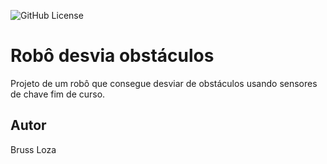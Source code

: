 ![GitHub License](https://img.shields.io/github/license/lbruss/robo-desvia?style=flat)

# Robô desvia obstáculos
Projeto de um robô que consegue desviar de obstáculos usando sensores de chave fim de curso.
## Autor
Bruss Loza
